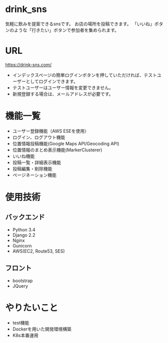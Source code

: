 # drink_sns
気軽に飲みを提案できるsnsです。
お店の場所を投稿できます。
「いいね」ボタンのような「行きたい」ボタンで参加者を集められます。

# URL
https://drink-sns.com/
- インデックスページの簡単ログインボタンを押していただければ、テストユーザーとしてログインできます。
- テストユーザーはユーザー情報を変更できません。
- 新規登録する場合は、メールアドレスが必要です。

# 機能一覧
- ユーザー登録機能（AWS ESEを使用）
- ログイン、ログアウト機能
- 位置情報投稿機能(Google Maps API/Geocoding API)
- 位置情報のまとめ表示機能(MarkerClusterer)
- いいね機能
- 投稿一覧・詳細表示機能
- 投稿編集・削除機能
- ページネーション機能

# 使用技術
## バックエンド
- Python 3.4
- Django 2.2
- Nginx
- Gunicorn
- AWS(EC2, Route53, SES)
## フロント
- bootstrap
- JQuery

# やりたいこと
- test機能
- Dockerを用いた開発環境構築
- K8s本番運用
